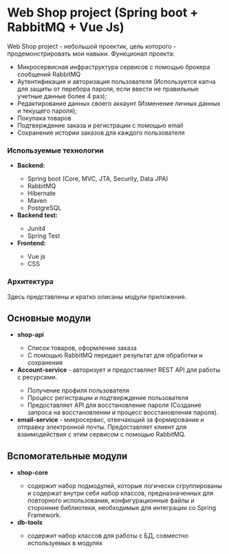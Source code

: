 <h1> Web Shop project (Spring boot + RabbitMQ + Vue Js)</h1>
<p> Web Shop project - небольшой проектик, цель которого - продемонстрировать мои навыки. Функционал проекта:</p>
 <ul>
    <li> Микросервисная инфраструктура сервисов с помощью брокера сообщений RabbitMQ</li>
    <li> Аутентификация и авторизация пользователя (Используется капча для защиты от перебора пароля, если ввести не правильные учетные данные более 4 раз);</li>
    <li>Редактирование данных своего аккаунт (Изменение личных данных и текущего пароля);</li>
    <li>Покупака товаров</li>
    <li> Подтверждение заказа и регистрации с помощью email</li>
    <li>Сохранение истории заказов для каждого пользователя </li>
 </ul>
 
 
 <h3> Используемые технологии</h3>
 <ul>
    <li><b>Backend:</b></li>
    <ul>
        <li>Spring boot (Core, MVC, JTA, Security, Data JPA)</li>
        <li>RabbitMQ</li>
        <li>Hibernate</li>
        <li>Maven</li>
        <li>PostgreSQL</li>
    </ul>
    <li><b>Backend test:</b></li>
    <ul>
        <li>Junit4</li>
        <li>Spring Test</li>
    </ul>
    <li><b>Frontend:</b></li>
    <ul>
        <li>Vue js</li>
        <li>CSS</li>
    </ul>
 </ul>
 <h3> Архитектура</h3>
  <p>Здесь представлены и кратко описаны модули приложения.</p>
  <h2>Основные модули</h2>
  <ul>
    <li><b>shop-api</b></li>
    <ul>
        <li>Список товаров, оформление заказа</li>
        <li>С помощью RabbitMQ передает результат для обработки и сохранения</li>
  </ul>  
        <li><b>Account-service </b> - авторизует и предоставляет REST API для работы с ресурсами. </li>
    <ul>
        <li>Получение профиля пользователя</li>
        <li>Процесс регистрации и подтверждение пользователя</li>
        <li>Предоставляет API для восстановление пароля (Создание запроса на восстановлении и процесс восстановления пароля).</li>
    </ul>
     <li><b>email-service</b> - микросервис, отвечающий за формирование и отправку электронной почты. Предоставляет клиент для взаимодействия с этим сервисом с помощью RabbitMQ.
</li>
  </ul> 
  <h2>Вспомогательные модули</h2>
  <ul>
    <li><b>shop-core</b></li>
    <ul>
    <li> содержит набор подмодулей, которые логически сгруппированы и содержат внутри себя набор классов, предназначенных для повторного использования, конфигурационные файлы и сторонние библиотеки, необходимые для интеграции со Spring Framework.</li>
    </ul>
    <li><b>db-tools</b></li>
    <ul>
    <li>содержит набор классов для работы с БД, совместно используемых в модулях </li>
    </ul>
  </ul>
